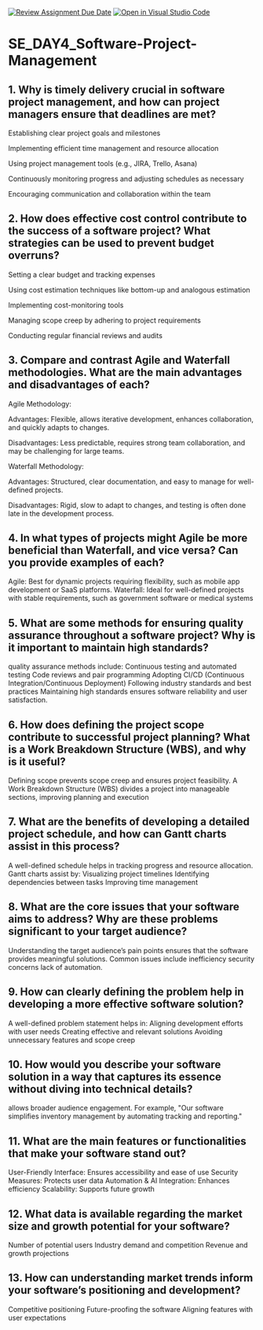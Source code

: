 [![Review Assignment Due Date](https://classroom.github.com/assets/deadline-readme-button-22041afd0340ce965d47ae6ef1cefeee28c7c493a6346c4f15d667ab976d596c.svg)](https://classroom.github.com/a/9pw6JKcu)
[![Open in Visual Studio Code](https://classroom.github.com/assets/open-in-vscode-2e0aaae1b6195c2367325f4f02e2d04e9abb55f0b24a779b69b11b9e10269abc.svg)](https://classroom.github.com/online_ide?assignment_repo_id=18483057&assignment_repo_type=AssignmentRepo)
# SE_DAY4_Software-Project-Management
## 1. Why is timely delivery crucial in software project management, and how can project managers ensure that deadlines are met?

Establishing clear project goals and milestones

Implementing efficient time management and resource allocation

Using project management tools (e.g., JIRA, Trello, Asana)

Continuously monitoring progress and adjusting schedules as necessary

Encouraging communication and collaboration within the team

## 2. How does effective cost control contribute to the success of a software project? What strategies can be used to prevent budget overruns?

Setting a clear budget and tracking expenses

Using cost estimation techniques like bottom-up and analogous estimation

Implementing cost-monitoring tools

Managing scope creep by adhering to project requirements

Conducting regular financial reviews and audits

## 3. Compare and contrast Agile and Waterfall methodologies. What are the main advantages and disadvantages of each?
Agile Methodology:

Advantages: Flexible, allows iterative development, enhances collaboration, and quickly adapts to changes.

Disadvantages: Less predictable, requires strong team collaboration, and may be challenging for large teams.

Waterfall Methodology:

Advantages: Structured, clear documentation, and easy to manage for well-defined projects.

Disadvantages: Rigid, slow to adapt to changes, and testing is often done late in the development process.

## 4. In what types of projects might Agile be more beneficial than Waterfall, and vice versa? Can you provide examples of each?
Agile: Best for dynamic projects requiring flexibility, such as mobile app development or SaaS platforms.
Waterfall: Ideal for well-defined projects with stable requirements, such as government software or medical systems

## 5. What are some methods for ensuring quality assurance throughout a software project? Why is it important to maintain high standards?
quality assurance methods include:
Continuous testing and automated testing
Code reviews and pair programming
Adopting CI/CD (Continuous Integration/Continuous Deployment)
Following industry standards and best practices
Maintaining high standards ensures software reliability and user satisfaction.

## 6. How does defining the project scope contribute to successful project planning? What is a Work Breakdown Structure (WBS), and why is it useful?
Defining scope prevents scope creep and ensures project feasibility. 
A Work Breakdown Structure (WBS) divides a project into manageable sections, improving planning and execution

## 7. What are the benefits of developing a detailed project schedule, and how can Gantt charts assist in this process?
A well-defined schedule helps in tracking progress and resource allocation.
Gantt charts assist by:
Visualizing project timelines
Identifying dependencies between tasks
Improving time management
 
## 8. What are the core issues that your software aims to address? Why are these problems significant to your target audience?
Understanding the target audience’s pain points ensures that the software provides meaningful solutions.
Common issues include 
inefficiency 
security concerns 
lack of automation.

## 9. How can clearly defining the problem help in developing a more effective software solution?

A well-defined problem statement helps in:
Aligning development efforts with user needs
Creating effective and relevant solutions
Avoiding unnecessary features and scope creep

## 10. How would you describe your software solution in a way that captures its essence without diving into technical details?
allows broader audience engagement.
For example, "Our software simplifies inventory management by automating tracking and reporting."


## 11. What are the main features or functionalities that make your software stand out?
User-Friendly Interface: Ensures accessibility and ease of use
Security Measures: Protects user data
Automation & AI Integration: Enhances efficiency
Scalability: Supports future growth

## 12. What data is available regarding the market size and growth potential for your software?
Number of potential users
Industry demand and competition
Revenue and growth projections

## 13. How can understanding market trends inform your software’s positioning and development?
Competitive positioning
Future-proofing the software
Aligning features with user expectations
